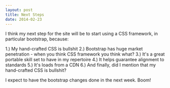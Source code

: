 ```yaml
---
layout: post
title: Next Steps
date: 2014-02-23
---
```


I think my next step for the site will be to start using a CSS framework, in particular bootstrap, because:

1.) My hand-crafted CSS is bullshit
2.) Bootstrap has huge market penetration - when you think CSS framework you think what?
3.) It's a great portable skill set to have in my repertoire
4.) It helps guarantee alignment to standards
5.) It's loads from a CDN
6.) And finally, did I mention that my hand-crafted CSS is bullshit?

I expect to have the bootstrap changes done in the next week.  Boom!